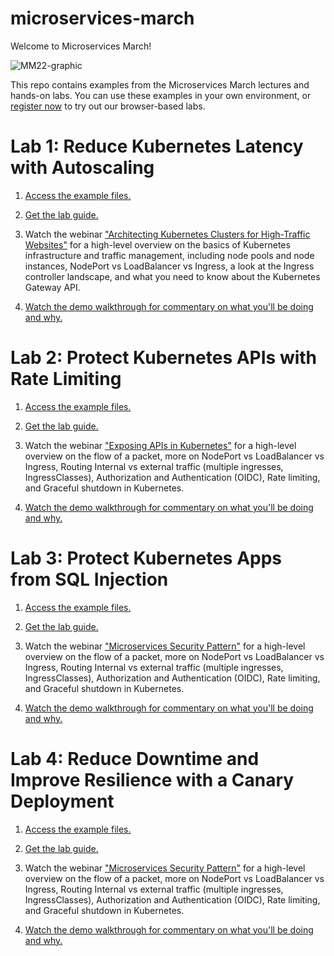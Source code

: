 # microservices-march
Welcome to Microservices March!

![MM22-graphic](https://github.com/nginxinc/microservices-march/blob/49b8bd76e65306f4ac9e5ec7eb32ff1af1498d6d/MM22%20Banner.png)

This repo contains examples from the Microservices March lectures and hands-on labs. You can use these examples in your own environment, or [register now](https://www.nginx.com/c/microservices-march-2022-kubernetes-networking/) to try out our browser-based labs.


<h1>Lab 1: Reduce Kubernetes Latency with Autoscaling</h1>

1. [Access the example files.](https://github.com/nginxinc/microservices-march/tree/main/Lab%201%20-%20Reduce%20Kubernetes%20Latency%20with%20Autoscaling)

2. [Get the lab guide.](https://www.nginx.com/blog/microservices-march-reduce-kubernetes-latency-with-autoscaling/)

3. Watch the webinar ["Architecting Kubernetes Clusters for High-Traffic Websites"](https://youtu.be/t_CiHcKE-dc) for a high-level overview on the basics of Kubernetes infrastructure and traffic management, including node pools and node instances, NodePort vs LoadBalancer vs Ingress, a look at the Ingress controller landscape, and what you need to know about the Kubernetes Gateway API.

4. [Watch the demo walkthrough for commentary on what you'll be doing and why.](https://youtu.be/Lj2Mks_M8Ks)


<h1>Lab 2: Protect Kubernetes APIs with Rate Limiting</h1>

1. [Access the example files.](https://github.com/nginxinc/microservices-march/tree/main/Lab%202%20-%20Protect%20Kubernetes%20APIs%20with%20Rate%20Limiting)

2. [Get the lab guide.](https://www.nginx.com/blog/microservices-march-protect-kubernetes-apis-with-rate-limiting/)

3. Watch the webinar ["Exposing APIs in Kubernetes"](https://youtu.be/g-52agV8fFw) for a high-level overview on the flow of a packet, more on NodePort vs LoadBalancer vs Ingress, Routing Internal vs external traffic (multiple ingresses, IngressClasses), Authorization and Authentication (OIDC), Rate limiting, and Graceful shutdown in Kubernetes.

4. [Watch the demo walkthrough for commentary on what you'll be doing and why.](https://youtu.be/DbwBg_gkr2c)

<h1>Lab 3: Protect Kubernetes Apps from SQL Injection</h1>

1. [Access the example files.](https://github.com/nginxinc/microservices-march/tree/main/Lab%203%20-%20Protect%20Kubernetes%20Apps%20from%20SQL%20Injection)

2. [Get the lab guide.](https://www.nginx.com/blog/microservices-march-protect-kubernetes-apps-from-sql-injection/)

3. Watch the webinar ["Microservices Security Pattern"](https://youtu.be/k1TYMMxgldY) for a high-level overview on the flow of a packet, more on NodePort vs LoadBalancer vs Ingress, Routing Internal vs external traffic (multiple ingresses, IngressClasses), Authorization and Authentication (OIDC), Rate limiting, and Graceful shutdown in Kubernetes.

4. [Watch the demo walkthrough for commentary on what you'll be doing and why.](https://youtu.be/VxvMQOpn308)

<h1>Lab 4: Reduce Downtime and Improve Resilience with a Canary Deployment</h1>

1. [Access the example files.](https://github.com/nginxinc/microservices-march/tree/main/Lab%204%20-%20Improve%20Kubernetes%20Uptime%20and%20Resilience%20with%20a%20Canary%20Deployment)

2. [Get the lab guide.](https://www.nginx.com/blog/microservices-march-improve-kubernetes-uptime-and-resilience-with-a-canary-deployment/)

3. Watch the webinar ["Microservices Security Pattern"](https://youtu.be/w7ZDeNFD_Co) for a high-level overview on the flow of a packet, more on NodePort vs LoadBalancer vs Ingress, Routing Internal vs external traffic (multiple ingresses, IngressClasses), Authorization and Authentication (OIDC), Rate limiting, and Graceful shutdown in Kubernetes.

4. [Watch the demo walkthrough for commentary on what you'll be doing and why.](https://youtu.be/t7YQSxYbK5k)
